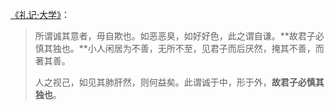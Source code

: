 [《礼记·大学》](https://lzyerste.github.io/wiki/en/#!pages/国学/大学.md)：

> 所谓诚其意者，毋自欺也。如恶恶臭，如好好色，此之谓自谦。**故君子必慎其独也。**小人闲居为不善，无所不至，见君子而后厌然，掩其不善，而著其善。
>
> 人之视己，如见其肺肝然，则何益矣。此谓诚于中，形于外，**故君子必慎其独也**。